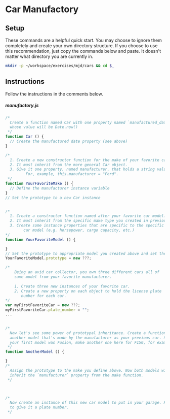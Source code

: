 # Car Manufactory

## Setup

These commands are a helpful quick start. You may choose to ignore them completely and create your own directory structure. If you choose to use this recommendation, just copy the commands below and paste. It doesn't matter what directory you are currently in.

```bash
mkdir -p ~/workspace/exercises/mjd/cars && cd $_
```

## Instructions

Follow the instructions in the comments below.

##### manufactory.js

```js
/*
  Create a function named Car with one property named `manufactured_date`
  whose value will be Date.now()
 */
function Car () {
  // Create the manufactured date property (see above)
}

/*
  1. Create a new constructor function for the make of your favorite car.
  2. It must inherit from the more general Car object.
  3. Give it one property, named manufacturer, that holds a string value. 
         For, example, this.manufacturer = "Ford".
 */
function YourFavoriteMake () {
  // Define the manufacturer instance variable
}
// Set the prototype to a new Car instance


/*
  1. Create a constructor function named after your favorite car model.
  2. It must inherit from the specific make type you created in previous step.
  3. Create some instance properties that are specific to the specific
        car model (e.g. horsepower, cargo capacity, etc.)
*/
function YourFavoriteModel () {

}
// Set the prototype to appropriate model you created above and set the model name argument
YourFavoriteModel.prototype = new ???;

/*
    Being an avid car collector, you own three different cars all of
    same model from your favorite manufacturer.
    
    1. Create three new instances of your favorite car.
    2. Create a new property on each object to hold the license plate
       number for each car.
*/
var myFirstFavoriteCar = new ???;
myFirstFavoriteCar.plate_number = "";
...


/*
  Now let's see some power of prototypal inheritance. Create a function for
  another model that's made by the manufacturer as your previous car. So if
  your first model was Fusion, make another one here for F150, for example.
 */
function AnotherModel () {

}
/*
  Assign the prototype to the make you define above. Now both models will
  inherit the `manufacturer` property from the make function.
 */



/*
  Now create an instance of this new car model to put in your garage. Remember
  to give it a plate number.
 */
```

